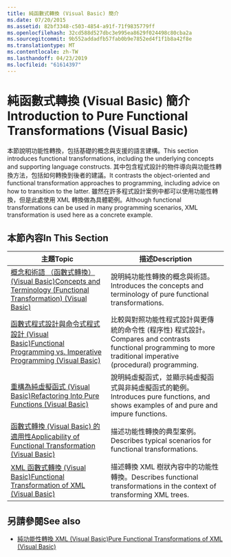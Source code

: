 ```yaml
---
title: 純函數式轉換 (Visual Basic) 簡介
ms.date: 07/20/2015
ms.assetid: 82bf3348-c503-4854-a91f-71f9835779ff
ms.openlocfilehash: 32cd588d527dbc3e995ea8629f024498c80cba2a
ms.sourcegitcommit: 9b552addadfb57fab0b9e7852ed4f1f1b8a42f8e
ms.translationtype: MT
ms.contentlocale: zh-TW
ms.lasthandoff: 04/23/2019
ms.locfileid: "61614397"
---
```

# <a name="introduction-to-pure-functional-transformations-visual-basic"></a><span data-ttu-id="9b8de-102">純函數式轉換 (Visual Basic) 簡介</span><span class="sxs-lookup"><span data-stu-id="9b8de-102">Introduction to Pure Functional Transformations (Visual Basic)</span></span>
<span data-ttu-id="9b8de-103">本節說明功能性轉換，包括基礎的概念與支援的語言建構。</span><span class="sxs-lookup"><span data-stu-id="9b8de-103">This section introduces functional transformations, including the underlying concepts and supporting language constructs.</span></span> <span data-ttu-id="9b8de-104">其中包含程式設計的物件導向與功能性轉換方法，包括如何轉換到後者的建議。</span><span class="sxs-lookup"><span data-stu-id="9b8de-104">It contrasts the object-oriented and functional transformation approaches to programming, including advice on how to transition to the latter.</span></span> <span data-ttu-id="9b8de-105">雖然在許多程式設計案例中都可以使用功能性轉換，但是此處使用 XML 轉換做為具體範例。</span><span class="sxs-lookup"><span data-stu-id="9b8de-105">Although functional transformations can be used in many programming scenarios, XML transformation is used here as a concrete example.</span></span>  
  
## <a name="in-this-section"></a><span data-ttu-id="9b8de-106">本節內容</span><span class="sxs-lookup"><span data-stu-id="9b8de-106">In This Section</span></span>  
  
|<span data-ttu-id="9b8de-107">主題</span><span class="sxs-lookup"><span data-stu-id="9b8de-107">Topic</span></span>|<span data-ttu-id="9b8de-108">描述</span><span class="sxs-lookup"><span data-stu-id="9b8de-108">Description</span></span>|  
|-----------|-----------------|  
|[<span data-ttu-id="9b8de-109">概念和術語 （函數式轉換） (Visual Basic)</span><span class="sxs-lookup"><span data-stu-id="9b8de-109">Concepts and Terminology (Functional Transformation) (Visual Basic)</span></span>](../../../../visual-basic/programming-guide/concepts/linq/concepts-and-terminology-functional-transformation.md)|<span data-ttu-id="9b8de-110">說明純功能性轉換的概念與術語。</span><span class="sxs-lookup"><span data-stu-id="9b8de-110">Introduces the concepts and terminology of pure functional transformations.</span></span>|  
|[<span data-ttu-id="9b8de-111">函數式程式設計與命令式程式設計 (Visual Basic)</span><span class="sxs-lookup"><span data-stu-id="9b8de-111">Functional Programming vs. Imperative Programming (Visual Basic)</span></span>](../../../../visual-basic/programming-guide/concepts/linq/functional-programming-vs-imperative-programming.md)|<span data-ttu-id="9b8de-112">比較與對照功能性程式設計與更傳統的命令性 (程序性) 程式設計。</span><span class="sxs-lookup"><span data-stu-id="9b8de-112">Compares and contrasts functional programming to more traditional imperative (procedural) programming.</span></span>|  
|[<span data-ttu-id="9b8de-113">重構為純虛擬函式 (Visual Basic)</span><span class="sxs-lookup"><span data-stu-id="9b8de-113">Refactoring Into Pure Functions (Visual Basic)</span></span>](../../../../visual-basic/programming-guide/concepts/linq/refactoring-into-pure-functions.md)|<span data-ttu-id="9b8de-114">說明純虛擬函式，並顯示純虛擬函式與非純虛擬函式的範例。</span><span class="sxs-lookup"><span data-stu-id="9b8de-114">Introduces pure functions, and shows examples of and pure and impure functions.</span></span>|  
|[<span data-ttu-id="9b8de-115">函數式轉換 (Visual Basic) 的適用性</span><span class="sxs-lookup"><span data-stu-id="9b8de-115">Applicability of Functional Transformation (Visual Basic)</span></span>](../../../../visual-basic/programming-guide/concepts/linq/applicability-of-functional-transformation.md)|<span data-ttu-id="9b8de-116">描述功能性轉換的典型案例。</span><span class="sxs-lookup"><span data-stu-id="9b8de-116">Describes typical scenarios for functional transformations.</span></span>|  
|[<span data-ttu-id="9b8de-117">XML 函數式轉換 (Visual Basic)</span><span class="sxs-lookup"><span data-stu-id="9b8de-117">Functional Transformation of XML (Visual Basic)</span></span>](../../../../visual-basic/programming-guide/concepts/linq/functional-transformation-of-xml.md)|<span data-ttu-id="9b8de-118">描述轉換 XML 樹狀內容中的功能性轉換。</span><span class="sxs-lookup"><span data-stu-id="9b8de-118">Describes functional transformations in the context of transforming XML trees.</span></span>|  
  
## <a name="see-also"></a><span data-ttu-id="9b8de-119">另請參閱</span><span class="sxs-lookup"><span data-stu-id="9b8de-119">See also</span></span>

- [<span data-ttu-id="9b8de-120">純功能性轉換 XML (Visual Basic)</span><span class="sxs-lookup"><span data-stu-id="9b8de-120">Pure Functional Transformations of XML (Visual Basic)</span></span>](../../../../visual-basic/programming-guide/concepts/linq/pure-functional-transformations-of-xml.md)
